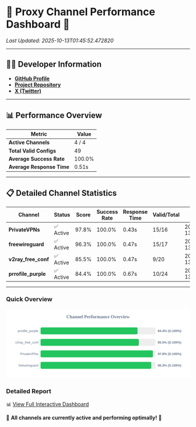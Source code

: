 # 🌟 Proxy Channel Performance Dashboard 🌟

_Last Updated: 2025-10-13T01:45:52.472820_

---

## 👩‍💻 Developer Information

- **[GitHub Profile](https://github.com/4n0nymou3)**  
- **[Project Repository](https://github.com/4n0nymou3/multi-proxy-config-fetcher)**  
- **[X (Twitter)](https://x.com/4n0nymou3)**  

---

## 📊 Performance Overview

| Metric                | Value       |
|-----------------------|-------------|
| **Active Channels**   | 4 / 4       |
| **Total Valid Configs** | 49          |
| **Average Success Rate** | 100.0%      |
| **Average Response Time** | 0.51s       |

---

## 📋 Detailed Channel Statistics

| Channel          | Status     | Score  | Success Rate | Response Time | Valid/Total | Last Success               |
|------------------|------------|--------|--------------|---------------|-------------|----------------------------|
| **PrivateVPNs**  | ✅ Active  | 97.8%  | 100.0% | 0.43s         | 15/16       | 2025-10-13T01:45:51.974679 |
| **freewireguard**  | ✅ Active  | 96.3%  | 100.0% | 0.47s         | 15/17       | 2025-10-13T01:45:52.471121 |
| **v2ray_free_conf**  | ✅ Active  | 85.5%  | 100.0% | 0.47s         | 9/20       | 2025-10-13T01:45:51.507062 |
| **prrofile_purple**  | ✅ Active  | 84.4%  | 100.0% | 0.67s         | 10/24       | 2025-10-13T01:45:50.952379 |

---

### Quick Overview
<div align="center">
  <a href="https://raw.githubusercontent.com/nullluser/NullRepo/refs/heads/main/assets/channel_stats_chart.svg">
    <img src="https://raw.githubusercontent.com/nullluser/NullRepo/refs/heads/main/assets/channel_stats_chart.svg" alt="Source Performance Statistics" width="800">
  </a>
</div>

### Detailed Report
📊 [View Full Interactive Dashboard](https://htmlpreview.github.io/?https://github.com/nullluser/NullRepo/blob/main/assets/performance_report.html)

🎉 **All channels are currently active and performing optimally!** 🎉
